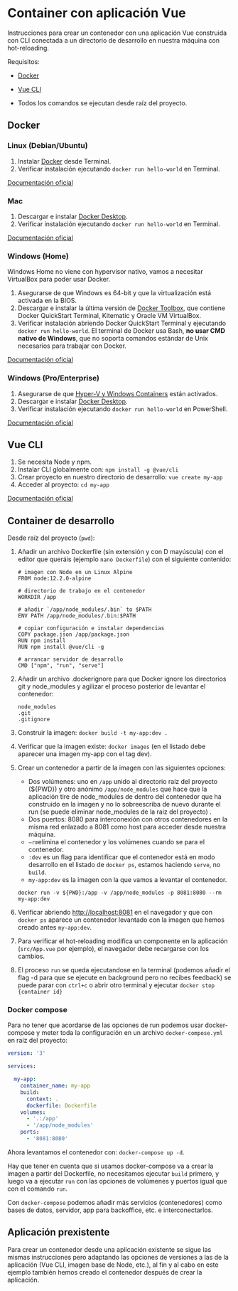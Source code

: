 # Container con aplicación Vue

Instrucciones para crear un contenedor con una aplicación Vue construida con CLI conectada a un directorio de desarrollo en nuestra máquina con hot-reloading.

Requisitos:

- [Docker](#Docker)

- [Vue CLI](#Vue-CLI)

- Todos los comandos se ejecutan desde raíz del proyecto.


## Docker

### Linux (Debian/Ubuntu)

1. Instalar [Docker](https://www.digitalocean.com/community/tutorials/como-instalar-y-usar-docker-en-ubuntu-18-04-1-es) desde Terminal.
2. Verificar instalación ejecutando `docker run hello-world` en Terminal.

[Documentación oficial](https://docs.docker.com/install/linux/docker-ce/ubuntu/)

### Mac

1. Descargar e instalar [Docker Desktop](https://hub.docker.com/?overlay=onboarding).
2. Verificar instalación ejecutando `docker run hello-world` en Terminal.

[Documentación oficial](https://docs.docker.com/docker-for-mac/install/)

### Windows (Home)

Windows Home no viene con hypervisor nativo, vamos a necesitar VirtualBox para poder usar Docker.

1. Asegurarse de que Windows es 64-bit y que la virtualización está activada en la BIOS.
2. Descargar e instalar la última versión de [Docker Toolbox](https://github.com/docker/toolbox/releases), que contiene Docker QuickStart Terminal, Kitematic y Oracle VM VirtualBox.
3. Verificar instalación abriendo Docker QuickStart Terminal y ejecutando `docker run hello-world`. El terminal de Docker usa Bash, **no usar CMD nativo de Windows**, que no soporta comandos estándar de Unix necesarios para trabajar con Docker.

[Documentación oficial](https://docs.docker.com/toolbox/toolbox_install_windows/)

### Windows (Pro/Enterprise)

1. Asegurarse de que [Hyper-V y Windows Containers](https://docs.microsoft.com/es-es/virtualization/hyper-v-on-windows/quick-start/enable-hyper-v) están activados.
2. Descargar e instalar [Docker Desktop](https://hub.docker.com/?overlay=onboarding).
3. Verificar instalación ejecutando `docker run hello-world` en PowerShell.

[Documentación oficial](https://docs.docker.com/docker-for-windows/install/)



## Vue CLI

1. Se necesita Node y npm.
2. Instalar CLI globalmente con: `npm install -g @vue/cli`
3. Crear proyecto en nuestro directorio de desarrollo: `vue create my-app`
4. Acceder al proyecto: `cd my-app`

[Documentación oficial](https://cli.vuejs.org/guide/installation.html)



## Container de desarrollo

Desde raíz del proyecto (`pwd`):

1. Añadir un archivo Dockerfile (sin extensión y con D mayúscula) con el editor que queráis (ejemplo `nano Dockerfile`) con el siguiente contenido:

   ```
   # imagen con Node en un Linux Alpine
   FROM node:12.2.0-alpine
   
   # directorio de trabajo en el contenedor
   WORKDIR /app
   
   # añadir `/app/node_modules/.bin` to $PATH
   ENV PATH /app/node_modules/.bin:$PATH
   
   # copiar configuración e instalar dependencias
   COPY package.json /app/package.json
   RUN npm install
   RUN npm install @vue/cli -g
   
   # arrancar servidor de desarrollo
   CMD ["npm", "run", "serve"]
   
   ```

2. Añadir un archivo .dockerignore para que Docker ignore los directorios git y node_modules y agilizar el proceso posterior de levantar el contenedor:

   ```
   node_modules
   .git
   .gitignore
   ```

3. Construir la imagen: `docker build -t my-app:dev .`

4. Verificar que la imagen existe: `docker images` (en el listado debe aparecer una imagen my-app con el tag dev).

5. Crear un contenedor a partir de la imagen con las siguientes opciones:

   - Dos volúmenes: uno en `/app` unido al directorio raíz del proyecto (${PWD}) y otro anónimo `/app/node_modules` que hace que la aplicación tire de node_modules de dentro del contenedor que ha construido en la imagen y no lo sobreescriba de nuevo durante el run (se puede eliminar node_modules de la raiz del proyecto) .
   - Dos puertos: 8080 para interconexión con otros contenedores en la misma red enlazado a 8081 como host para acceder desde nuestra máquina.
   - `—rm`elimina el contenedor y los volúmenes cuando se para el contenedor.
   - `:dev` es un flag para identificar que el contenedor está en modo desarrollo en el listado de `docker ps`, estamos haciendo `serve`, no `build`.
   - `my-app:dev` es la imagen con la que vamos a levantar el contenedor.

   ```
   docker run -v ${PWD}:/app -v /app/node_modules -p 8081:8080 --rm my-app:dev
   ```

6. Verificar abriendo [http://localhost:8081](http://localhost:8081) en el navegador y que con `docker ps` aparece un contenedor levantado con la imagen que hemos creado antes `my-app:dev`.

7. Para verificar el hot-reloading modifica un componente en la aplicación (`src/App.vue` por ejemplo), el navegador debe recargarse con los cambios.

8. El proceso `run` se queda ejecutandose en la terminal (podemos añadir el flag -d para que se ejecute en background pero no recibes feedback) se puede parar con `ctrl+c` o abrir otro terminal y ejecutar `docker stop {container id}`

### Docker compose

Para no tener que acordarse de las opciones de run podemos usar docker-compose y meter toda la configuración en un archivo `docker-compose.yml` en raíz del proyecto:

```yaml
version: '3'

services:

  my-app:
    container_name: my-app
    build:
      context: .
      dockerfile: Dockerfile
    volumes:
      - '.:/app'
      - '/app/node_modules'
    ports:
      - '8081:8080'

```

Ahora levantamos el contenedor con: `docker-compose up -d`. 

Hay que tener en cuenta que si usamos docker-compose va a crear la imagen a partir del Dockerfile, no necesitamos ejecutar `build` primero, y luego va a ejecutar `run` con las opciones de volúmenes y puertos igual que con el comando `run`.

Con `docker-compose` podemos añadir más servicios (contenedores) como bases de datos, servidor, app para backoffice, etc. e interconectarlos.



## Aplicación prexistente

Para crear un contenedor desde una aplicación existente se sigue las mismas instrucciones pero adaptando las opciones de versiones a las de la aplicación (Vue CLI, imagen base de Node, etc.), al fin y al cabo en este ejemplo también hemos creado el contenedor después de crear la aplicación.

